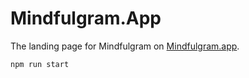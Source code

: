 # Mindfulgram.App

The landing page for Mindfulgram on [Mindfulgram.app](https://mindfulgram.app).

```
npm run start
```
